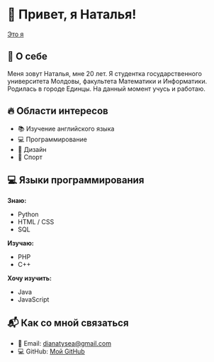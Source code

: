 # 👋 Привет, я Наталья!

[Это я](images/itsme.jpg)

## 👤 О себе  
Меня зовут Наталья, мне 20 лет. Я студентка государственного университета Молдовы, факультета Математики и Информатики. Родилась в городе Единцы. На данный момент учусь и работаю.

## 🔥 Области интересов  
- 📚 Изучение английского языка 
- 💻 Программирование 
- 🎨 Дизайн  
- 🚀 Спорт  

## 💻 Языки программирования  
**Знаю:**  
- Python  
- HTML / CSS  
- SQL  

**Изучаю:**  
- PHP 
- C++  

**Хочу изучить:**  
- Java  
- JavaScript  

## 📬 Как со мной связаться  
- 📧 Email: dianatysea@gmail.com  
- 💻 GitHub: [Мой GitHub](https://github.com/tasea14)  

